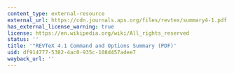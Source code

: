 ```yaml
---
content_type: external-resource
external_url: https://cdn.journals.aps.org/files/revtex/summary4-1.pdf
has_external_license_warning: true
license: https://en.wikipedia.org/wiki/All_rights_reserved
status: ''
title: '"REVTeX 4.1 Command and Options Summary (PDF)'
uid: df914777-5382-4ac0-935c-108d457adee7
wayback_url: ''
---
```

